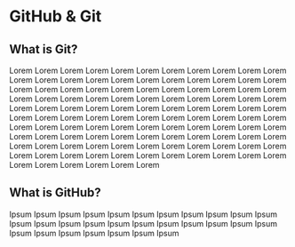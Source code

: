 # GitHub & Git

## What is Git?

Lorem Lorem Lorem Lorem Lorem Lorem Lorem Lorem Lorem Lorem Lorem Lorem Lorem Lorem Lorem Lorem Lorem Lorem Lorem Lorem Lorem Lorem Lorem Lorem Lorem Lorem Lorem Lorem Lorem Lorem Lorem Lorem Lorem Lorem Lorem Lorem Lorem Lorem Lorem Lorem Lorem Lorem Lorem Lorem Lorem Lorem Lorem Lorem Lorem Lorem Lorem Lorem Lorem Lorem Lorem Lorem Lorem Lorem Lorem Lorem Lorem Lorem Lorem Lorem Lorem Lorem Lorem Lorem Lorem Lorem Lorem Lorem Lorem Lorem Lorem Lorem Lorem Lorem Lorem Lorem Lorem Lorem Lorem Lorem Lorem Lorem Lorem Lorem Lorem Lorem Lorem Lorem Lorem Lorem Lorem Lorem Lorem Lorem Lorem Lorem Lorem Lorem Lorem Lorem Lorem Lorem Lorem Lorem Lorem Lorem Lorem Lorem Lorem Lorem Lorem Lorem 

## What is GitHub?

Ipsum Ipsum Ipsum Ipsum Ipsum Ipsum Ipsum Ipsum Ipsum Ipsum Ipsum Ipsum Ipsum Ipsum Ipsum Ipsum Ipsum Ipsum Ipsum Ipsum Ipsum Ipsum Ipsum Ipsum Ipsum Ipsum Ipsum Ipsum Ipsum